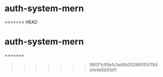 # auth-system-mern
<<<<<<< HEAD
# auth-system-mern
=======
>>>>>>> 98071c95e1c1ad5b052860557f84e1e4e5b51ef1
